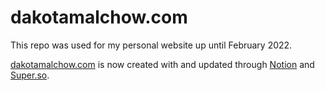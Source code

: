 # dakotamalchow.com

This repo was used for my personal website up until February 2022.

[dakotamalchow.com](https://dakotamalchow.com/) is now created with and updated through [Notion](https://www.notion.so/) and [Super.so](https://super.so/).
